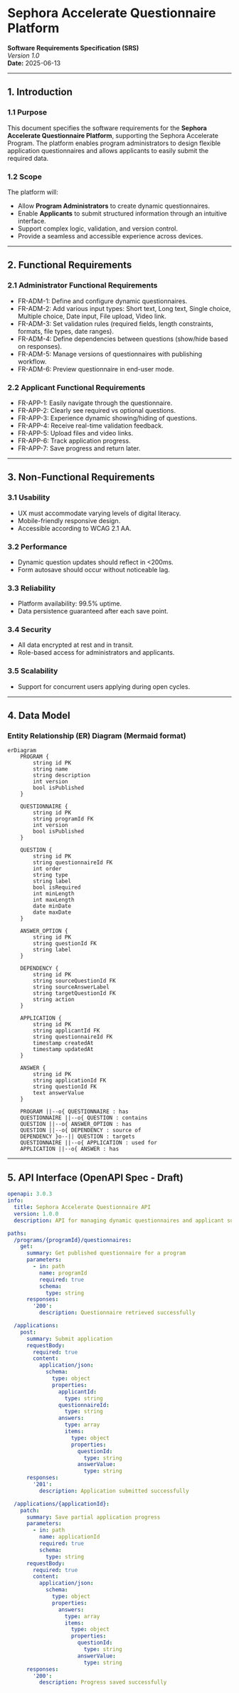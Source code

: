
# Sephora Accelerate Questionnaire Platform  
**Software Requirements Specification (SRS)**  
_Version 1.0_  
**Date:** 2025-06-13  

---

## 1. Introduction

### 1.1 Purpose  
This document specifies the software requirements for the **Sephora Accelerate Questionnaire Platform**, supporting the Sephora Accelerate Program. The platform enables program administrators to design flexible application questionnaires and allows applicants to easily submit the required data.

### 1.2 Scope  
The platform will:
- Allow **Program Administrators** to create dynamic questionnaires.
- Enable **Applicants** to submit structured information through an intuitive interface.
- Support complex logic, validation, and version control.
- Provide a seamless and accessible experience across devices.

---

## 2. Functional Requirements

### 2.1 Administrator Functional Requirements  
- FR-ADM-1: Define and configure dynamic questionnaires.  
- FR-ADM-2: Add various input types: Short text, Long text, Single choice, Multiple choice, Date input, File upload, Video link.  
- FR-ADM-3: Set validation rules (required fields, length constraints, formats, file types, date ranges).  
- FR-ADM-4: Define dependencies between questions (show/hide based on responses).  
- FR-ADM-5: Manage versions of questionnaires with publishing workflow.  
- FR-ADM-6: Preview questionnaire in end-user mode.  

### 2.2 Applicant Functional Requirements  
- FR-APP-1: Easily navigate through the questionnaire.  
- FR-APP-2: Clearly see required vs optional questions.  
- FR-APP-3: Experience dynamic showing/hiding of questions.  
- FR-APP-4: Receive real-time validation feedback.  
- FR-APP-5: Upload files and video links.  
- FR-APP-6: Track application progress.  
- FR-APP-7: Save progress and return later.  

---

## 3. Non-Functional Requirements

### 3.1 Usability  
- UX must accommodate varying levels of digital literacy.
- Mobile-friendly responsive design.
- Accessible according to WCAG 2.1 AA.

### 3.2 Performance  
- Dynamic question updates should reflect in <200ms.
- Form autosave should occur without noticeable lag.

### 3.3 Reliability  
- Platform availability: 99.5% uptime.
- Data persistence guaranteed after each save point.

### 3.4 Security  
- All data encrypted at rest and in transit.
- Role-based access for administrators and applicants.

### 3.5 Scalability  
- Support for concurrent users applying during open cycles.

---

## 4. Data Model

### Entity Relationship (ER) Diagram (Mermaid format)

```mermaid
erDiagram
    PROGRAM {
        string id PK
        string name
        string description
        int version
        bool isPublished
    }
    
    QUESTIONNAIRE {
        string id PK
        string programId FK
        int version
        bool isPublished
    }
    
    QUESTION {
        string id PK
        string questionnaireId FK
        int order
        string type
        string label
        bool isRequired
        int minLength
        int maxLength
        date minDate
        date maxDate
    }
    
    ANSWER_OPTION {
        string id PK
        string questionId FK
        string label
    }
    
    DEPENDENCY {
        string id PK
        string sourceQuestionId FK
        string sourceAnswerLabel
        string targetQuestionId FK
        string action
    }
    
    APPLICATION {
        string id PK
        string applicantId FK
        string questionnaireId FK
        timestamp createdAt
        timestamp updatedAt
    }
    
    ANSWER {
        string id PK
        string applicationId FK
        string questionId FK
        text answerValue
    }

    PROGRAM ||--o{ QUESTIONNAIRE : has
    QUESTIONNAIRE ||--o{ QUESTION : contains
    QUESTION ||--o{ ANSWER_OPTION : has
    QUESTION ||--o{ DEPENDENCY : source of
    DEPENDENCY }o--|| QUESTION : targets
    QUESTIONNAIRE ||--o{ APPLICATION : used for
    APPLICATION ||--o{ ANSWER : has
```

---

## 5. API Interface (OpenAPI Spec - Draft)

```yaml
openapi: 3.0.3
info:
  title: Sephora Accelerate Questionnaire API
  version: 1.0.0
  description: API for managing dynamic questionnaires and applicant submissions.

paths:
  /programs/{programId}/questionnaires:
    get:
      summary: Get published questionnaire for a program
      parameters:
        - in: path
          name: programId
          required: true
          schema:
            type: string
      responses:
        '200':
          description: Questionnaire retrieved successfully

  /applications:
    post:
      summary: Submit application
      requestBody:
        required: true
        content:
          application/json:
            schema:
              type: object
              properties:
                applicantId:
                  type: string
                questionnaireId:
                  type: string
                answers:
                  type: array
                  items:
                    type: object
                    properties:
                      questionId:
                        type: string
                      answerValue:
                        type: string
      responses:
        '201':
          description: Application submitted successfully

  /applications/{applicationId}:
    patch:
      summary: Save partial application progress
      parameters:
        - in: path
          name: applicationId
          required: true
          schema:
            type: string
      requestBody:
        required: true
        content:
          application/json:
            schema:
              type: object
              properties:
                answers:
                  type: array
                  items:
                    type: object
                    properties:
                      questionId:
                        type: string
                      answerValue:
                        type: string
      responses:
        '200':
          description: Progress saved successfully
```

